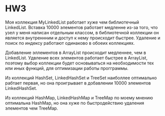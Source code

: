 # HW3
Моя коллекция MyLinkedList работает хуже чем библиотечный LinkedList.
Вставка 10000 элементов работает медленне из-за того, что узел у меня написан отдельным классом, в библиотечной коллекции он является внутреннним и доступ к нему происходит быстрее.
Удаление и поиск по индексу работают одинаково в обоеих коллекциях.


Добавление эллементов в ArrayList происходит медленнее, чем в LinkedList.
Удвление всех элементов работает быстрее в ArrayList, поэтому выбор коллекции будет основываться на необходимости тех или иных функций, для оптимизации работы прогграммы.

Из коллекций HashSet, LinkedHashSet и TreeSet наиболлее оптимально рабтает первая, но она проигрывает в добавлении 10000 элементов LinkedHashSet.


Из коллекций HashMap, LinkedHashMap и TreeMap по моему мнению оптимальна HashMap, но она хуже по быстродействию удаления элементов чем TreeMap.
